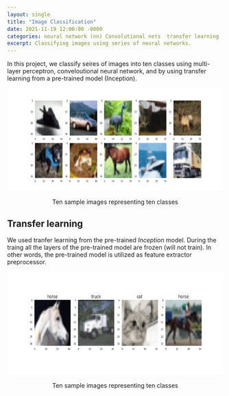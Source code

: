 ```yaml
---
layout: single
title: "Image Classification"
date: 2021-11-19 12:00:00 -0000
categories: neural network (nn) Convolutional nets  transfer learning  
excerpt: Classifying images using series of neural networks. 
---
```


In this project, we classify seires of images into ten classes using multi-layer perceptron, conveloutional neural network, and by using transfer learning from a pre-trained model (Inception). 

 
 <div align="center">
  <img src="/assets/images/blogs/ten_classes.png" width="600px" height="240" alt="Photo of a lighthouse.">
  <p>Ten sample images representing ten classes</p>
 </div>

## Transfer learning 
We used tranfer learning from the pre-trained *Inception* model. During the traing all the layers of the pre-trained model are frozen (will not train). In other words, the pre-trained model is utilized as feature extractor preprocessor.

<div align="center">
  <img src="/assets/images/blogs/pred_labels.png" width="600px" height="240" alt="Photo of a lighthouse.">
  <p>Ten sample images representing ten classes</p>
</div>
